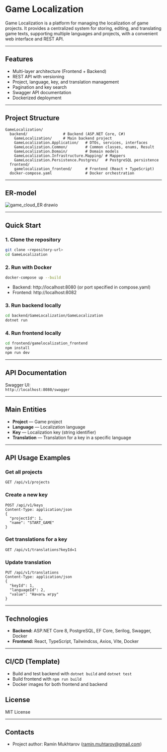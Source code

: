 # Game Localization

Game Localization is a platform for managing the localization of game projects. It provides a centralized system for storing, editing, and translating game texts, supporting multiple languages and projects, with a convenient web interface and REST API.

---

## Features

- Multi-layer architecture (Frontend + Backend)
- REST API with versioning
- Project, language, key, and translation management
- Pagination and key search
- Swagger API documentation
- Dockerized deployment

---

## Project Structure

```
GameLocalization/
  backend/                # Backend (ASP.NET Core, C#)
    GameLocalization/     # Main backend project
    GameLocalization.Application/   # DTOs, services, interfaces
    GameLocalization.Common/        # Common classes, enums, Result
    GameLocalization.Domain/        # Domain models
    GameLocalization.Infrastructure.Mapping/ # Mappers
    GameLocalization.Persistence.Postgres/   # PostgreSQL persistence
  frontend/
    gamelocalization_frontend/      # Frontend (React + TypeScript)
  docker-compose.yaml               # Docker orchestration
```
---

## ER-model

![game_cloud_ER drawio](https://github.com/user-attachments/assets/2a17da6d-ea45-4e25-8a24-6c521f8d0a6a)

---

## Quick Start

### 1. Clone the repository

```bash
git clone <repository-url>
cd GameLocalization
```

### 2. Run with Docker

```bash
docker-compose up --build
```

- Backend: http://localhost:8080 (or port specified in compose.yaml)
- Frontend: http://localhost:8082

### 3. Run backend locally

```bash
cd backend/GameLocalization/GameLocalization
dotnet run
```

### 4. Run frontend locally

```bash
cd frontend/gamelocalization_frontend
npm install
npm run dev
```

---

## API Documentation

Swagger UI:  
`http://localhost:8080/swagger`

---

## Main Entities

- **Project** — Game project
- **Language** — Localization language
- **Key** — Localization key (string identifier)
- **Translation** — Translation for a key in a specific language

---

## API Usage Examples

### Get all projects
```http
GET /api/v1/projects
```

### Create a new key
```http
POST /api/v1/keys
Content-Type: application/json
{
  "projectId": 1,
  "name": "START_GAME"
}
```

### Get translations for a key
```http
GET /api/v1/translations?keyId=1
```

### Update translation
```http
PUT /api/v1/translations
Content-Type: application/json
{
  "keyId": 1,
  "languageId": 2,
  "value": "Начать игру"
}
```

---

## Technologies

- **Backend:** ASP.NET Core 8, PostgreSQL, EF Core, Serilog, Swagger, Docker
- **Frontend:** React, TypeScript, Tailwindcss, Axios, Vite, Docker

---

## CI/CD (Template)

- Build and test backend with `dotnet build` and `dotnet test`
- Build frontend with `npm run build`
- Docker images for both frontend and backend

## License

MIT License

---

## Contacts

- Project author: Ramin Mukhtarov (ramin.muhtarov@gmail.com)
